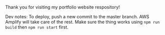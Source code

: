 Thank you for visiting my portfolio website respository!

Dev notes:
To deploy, push a new commit to the master branch. AWS Amplify will take care of the rest.
Make sure the thing works using `npm run build` then `npm run start` first.